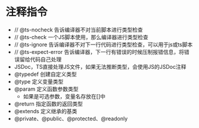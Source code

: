 # 注释指令
- // @ts-nocheck 告诉编译器不对当前脚本进行类型检查
- // @ts-check 一个JS脚本使用，那么编译器进行类型检查
- // @ts-ignore 告诉编译器不对下一行代码进行类型检查，可以用于js或ts脚本
- // @ts-expect-error 告诉编译器，下一行有错误的时候压制报错信息，将错误留给代码自己处理
- JSDoc，TS直接处理JS文件，如果无法推断类型，会使用JS的JSDoc注释
- @typedef 创建自定义类型
- @type 定义变量类型
- @param 定义函数参数类型
  - 如果是可选参数，变量名存放在[]中
- @return 指定函数的返回类型
- @extends 定义继承的基类
- @private、@public、@protected、@readonly